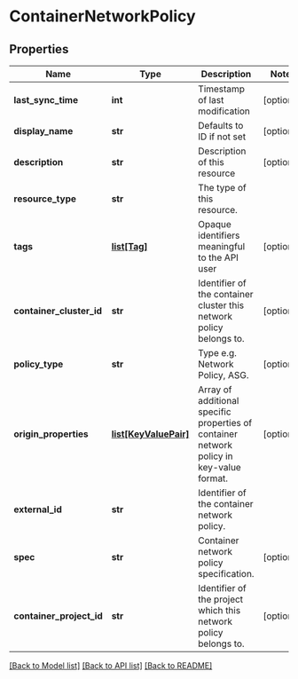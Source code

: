 # ContainerNetworkPolicy

## Properties
Name | Type | Description | Notes
------------ | ------------- | ------------- | -------------
**last_sync_time** | **int** | Timestamp of last modification | [optional] 
**display_name** | **str** | Defaults to ID if not set | [optional] 
**description** | **str** | Description of this resource | [optional] 
**resource_type** | **str** | The type of this resource. | 
**tags** | [**list[Tag]**](Tag.md) | Opaque identifiers meaningful to the API user | [optional] 
**container_cluster_id** | **str** | Identifier of the container cluster this network policy belongs to. | [optional] 
**policy_type** | **str** | Type e.g. Network Policy, ASG. | [optional] 
**origin_properties** | [**list[KeyValuePair]**](KeyValuePair.md) | Array of additional specific properties of container network policy in key-value format.  | [optional] 
**external_id** | **str** | Identifier of the container network policy. | 
**spec** | **str** | Container network policy specification. | [optional] 
**container_project_id** | **str** | Identifier of the project which this network policy belongs to. | [optional] 

[[Back to Model list]](../README.md#documentation-for-models) [[Back to API list]](../README.md#documentation-for-api-endpoints) [[Back to README]](../README.md)

